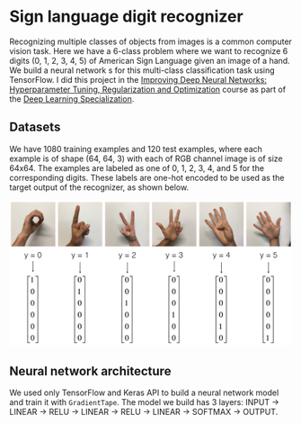 # Sign language digit recognizer
Recognizing multiple classes of objects from images is a common computer vision task. Here we have a 6-class problem where we want to recognize 6 digits (0, 1, 2, 3, 4, 5) of American Sign Language given an image of a hand. We build a neural network s for this multi-class classification task using TensorFlow. I did this project in the [Improving Deep Neural Networks: Hyperparameter Tuning, Regularization and Optimization](https://www.coursera.org/learn/deep-neural-network) course as part of the [Deep Learning Specialization](https://www.coursera.org/specializations/deep-learning).

## Datasets
We have 1080 training examples and 120 test examples, where each example is of shape (64, 64, 3) with each of RGB channel image is of size 64x64. The examples are labeled as one of 0, 1, 2, 3, 4, and 5 for the corresponding digits. These labels are one-hot encoded to be used as the target output of the recognizer, as shown below.

![One-hot encoding of class labels](images/hands.png)

## Neural network architecture
We used only TensorFlow and Keras API to build a neural network model and train it with `GradientTape`. The model we build has 3 layers: INPUT -> LINEAR -> RELU -> LINEAR -> RELU -> LINEAR -> SOFTMAX -> OUTPUT.
